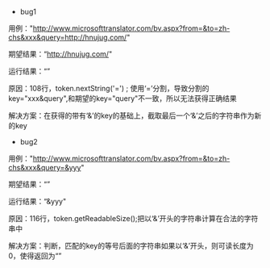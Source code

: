 - bug1

用例："http://www.microsofttranslator.com/bv.aspx?from=&to=zh-chs&xxx&query=http://hnujug.com/"

期望结果：“http://hnujug.com/"

运行结果：“”

原因：108行，token.nextString('=') ; 使用‘=’分割，导致分割的key="xxx&query",和期望的key="query"不一致，所以无法获得正确结果

解决方案：在获得的带有‘&’的key的基础上，截取最后一个‘&’之后的字符串作为新的key

- bug2

用例："http://www.microsofttranslator.com/bv.aspx?from=&to=zh-chs&xxx&query=&yyy"

期望结果：“”

运行结果：“&yyy"

原因：116行，token.getReadableSize();把以‘&’开头的字符串计算在合法的字符串中

解决方案：判断，匹配的key的等号后面的字符串如果以‘&’开头，则可读长度为0，使得返回为“”